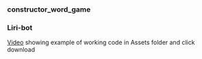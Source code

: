 ### constructor_word_game
### Liri-bot

[Video](https://github.com/mcruzpr86/constructor_word_game/blob/master/Screen%20Recording%202020-06-17%20at%2011.14.30%20PM.mov) showing example of working code in Assets folder and click download